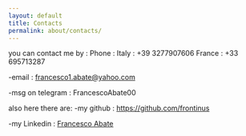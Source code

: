 ```yaml
---
layout: default
title: Contacts
permalink: about/contacts/
---
```


you can contact me by :
 Phone :
  Italy : +39 3277907606
  France : +33 695713287

-email : <francesco1.abate@yahoo.com>

-msg on telegram : FrancescoAbate00

also here there are:
-my github : <https://github.com/frontinus>

-my Linkedin : [Francesco Abate](www.linkedin.com/in/francesco-abate-79601719b)
